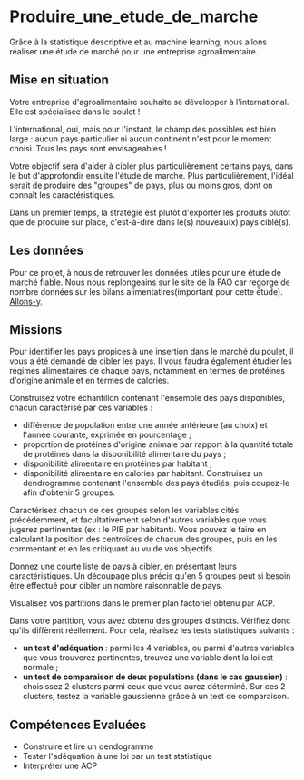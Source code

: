 # Produire_une_etude_de_marche
Grâce à la statistique descriptive et au machine learning, nous allons réaliser une étude de marché pour une entreprise agroalimentaire.

## **Mise en situation**
Votre entreprise d'agroalimentaire souhaite se développer à l'international. Elle est spécialisée dans le poulet !

L'international, oui, mais pour l'instant, le champ des possibles est bien large : aucun pays particulier ni aucun continent n'est pour le moment choisi. Tous les pays sont envisageables !

Votre objectif sera d'aider à cibler plus particulièrement certains pays, dans le but d'approfondir ensuite l'étude de marché. Plus particulièrement, l'idéal serait de produire des "groupes" de pays, plus ou moins gros, dont on connaît les caractéristiques.

Dans un premier temps, la stratégie est plutôt d'exporter les produits plutôt que de produire sur place, c'est-à-dire dans le(s) nouveau(x) pays ciblé(s).

## **Les données**
Pour ce projet, à nous de retrouver les données utiles pour une étude de marché fiable. Nous nous replongeains sur le site de la FAO car regorge de nombre données sur les bilans alimentatires(important pour cette étude). [Allons-y](http://www.fao.org/faostat/fr/#data).

## **Missions**
Pour identifier les pays propices à une insertion dans le marché du poulet, il vous a été demandé de cibler les pays. Il vous faudra également étudier les régimes alimentaires de chaque pays, notamment en termes de protéines d'origine animale et en termes de calories.

Construisez votre échantillon contenant l'ensemble des pays disponibles, chacun caractérisé par ces variables :

- différence de population entre une année antérieure (au choix) et l'année courante, exprimée en pourcentage ;
- proportion de protéines d'origine animale par rapport à la quantité totale de protéines dans la disponibilité alimentaire du pays ;
- disponibilité alimentaire en protéines par habitant ;
- disponibilité alimentaire en calories par habitant.
Construisez un dendrogramme contenant l'ensemble des pays étudiés, puis coupez-le afin d'obtenir 5 groupes.

Caractérisez chacun de ces groupes selon les variables cités précédemment, et facultativement selon d'autres variables que vous jugerez pertinentes (ex : le PIB par habitant). Vous pouvez le faire en calculant la position des centroïdes de chacun des groupes, puis en les commentant et en les critiquant au vu de vos objectifs.

Donnez une courte liste de pays à cibler, en présentant leurs caractéristiques. Un découpage plus précis qu'en 5 groupes peut si besoin être effectué pour cibler un nombre raisonnable de pays. 

Visualisez vos  partitions dans le premier plan factoriel obtenu par ACP.

Dans votre partition, vous avez obtenu des groupes distincts. Vérifiez donc qu'ils diffèrent réellement. Pour cela, réalisez les tests statistiques suivants :

- **un test d'adéquation** : parmi les 4 variables, ou parmi d'autres variables que vous trouverez pertinentes, trouvez une variable dont la loi est normale ;
- **un test de comparaison de deux populations (dans le cas gaussien)** : choisissez 2 clusters parmi ceux que vous aurez déterminé. Sur ces 2 clusters, testez la variable gaussienne grâce à un test de comparaison.

## **Compétences Evaluées**
- Construire et lire un dendogramme
- Tester l'adéquation à une loi par un test statistique
- Interpréter une ACP
